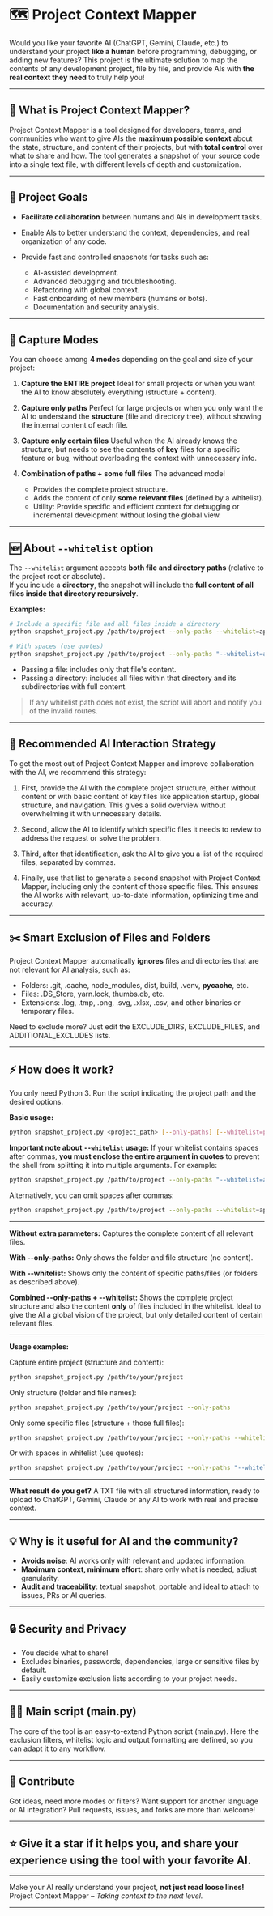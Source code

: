 # 🗺️ Project Context Mapper

Would you like your favorite AI (ChatGPT, Gemini, Claude, etc.) to understand your project **like a human** before programming, debugging, or adding new features?
This project is the ultimate solution to map the contents of any development project, file by file, and provide AIs with **the real context they need** to truly help you!

---

## 🚀 What is Project Context Mapper?

Project Context Mapper is a tool designed for developers, teams, and communities who want to give AIs the **maximum possible context** about the state, structure, and content of their projects, but with **total control** over what to share and how.
The tool generates a snapshot of your source code into a single text file, with different levels of depth and customization.

---

## 🎯 Project Goals

* **Facilitate collaboration** between humans and AIs in development tasks.
* Enable AIs to better understand the context, dependencies, and real organization of any code.
* Provide fast and controlled snapshots for tasks such as:

  * AI-assisted development.
  * Advanced debugging and troubleshooting.
  * Refactoring with global context.
  * Fast onboarding of new members (humans or bots).
  * Documentation and security analysis.

---

## 🧩 Capture Modes

You can choose among **4 modes** depending on the goal and size of your project:

1. **Capture the ENTIRE project**
   Ideal for small projects or when you want the AI to know absolutely everything (structure + content).

2. **Capture only paths**
   Perfect for large projects or when you only want the AI to understand the **structure** (file and directory tree), without showing the internal content of each file.

3. **Capture only certain files**
   Useful when the AI already knows the structure, but needs to see the contents of **key** files for a specific feature or bug, without overloading the context with unnecessary info.

4. **Combination of paths + some full files**
   The advanced mode!

   * Provides the complete project structure.
   * Adds the content of only **some relevant files** (defined by a whitelist).
   * Utility: Provide specific and efficient context for debugging or incremental development without losing the global view.

---

## 🆕 About `--whitelist` option

The `--whitelist` argument accepts **both file and directory paths** (relative to the project root or absolute).  
If you include a **directory**, the snapshot will include the **full content of all files inside that directory recursively**.

**Examples:**

```bash
# Include a specific file and all files inside a directory
python snapshot_project.py /path/to/project --only-paths --whitelist=app/main.py,app/services

# With spaces (use quotes)
python snapshot_project.py /path/to/project --only-paths "--whitelist=app/main.py, app/services"
```

* Passing a file: includes only that file's content.
* Passing a directory: includes all files within that directory and its subdirectories with full content.

> If any whitelist path does not exist, the script will abort and notify you of the invalid routes.

---

## 🧠 Recommended AI Interaction Strategy

To get the most out of Project Context Mapper and improve collaboration with the AI, we recommend this strategy:

1. First, provide the AI with the complete project structure, either without content or with basic content of key files like application startup, global structure, and navigation. This gives a solid overview without overwhelming it with unnecessary details.

2. Second, allow the AI to identify which specific files it needs to review to address the request or solve the problem.

3. Third, after that identification, ask the AI to give you a list of the required files, separated by commas.

4. Finally, use that list to generate a second snapshot with Project Context Mapper, including only the content of those specific files. This ensures the AI works with relevant, up-to-date information, optimizing time and accuracy.

---

## ✂️ Smart Exclusion of Files and Folders

Project Context Mapper automatically **ignores** files and directories that are not relevant for AI analysis, such as:

* Folders: .git, .cache, node\_modules, dist, build, .venv, **pycache**, etc.
* Files: .DS\_Store, yarn.lock, thumbs.db, etc.
* Extensions: .log, .tmp, .png, .svg, .xlsx, .csv, and other binaries or temporary files.

Need to exclude more? Just edit the EXCLUDE\_DIRS, EXCLUDE\_FILES, and ADDITIONAL\_EXCLUDES lists.

---

## ⚡ How does it work?

You only need Python 3.
Run the script indicating the project path and the desired options.

**Basic usage:**

```bash
python snapshot_project.py <project_path> [--only-paths] [--whitelist=path1,path2,...]
```

**Important note about `--whitelist` usage:**
If your whitelist contains spaces after commas, **you must enclose the entire argument in quotes** to prevent the shell from splitting it into multiple arguments. For example:

```bash
python snapshot_project.py /path/to/project --only-paths "--whitelist=app/main.py, app/database.py, app/core/security.py"
```

Alternatively, you can omit spaces after commas:

```bash
python snapshot_project.py /path/to/project --only-paths --whitelist=app/main.py,app/database.py,app/core/security.py
```

---

**Without extra parameters:**
Captures the complete content of all relevant files.

**With --only-paths:**
Only shows the folder and file structure (no content).

**With --whitelist:**
Shows only the content of specific paths/files (or folders as described above).

**Combined --only-paths + --whitelist:**
Shows the complete project structure and also the content **only** of files included in the whitelist.
Ideal to give the AI a global vision of the project, but only detailed content of certain relevant files.

---

**Usage examples:**

Capture entire project (structure and content):

```bash
python snapshot_project.py /path/to/your/project
```

Only structure (folder and file names):

```bash
python snapshot_project.py /path/to/your/project --only-paths
```

Only some specific files (structure + those full files):

```bash
python snapshot_project.py /path/to/your/project --only-paths --whitelist=src/app.py,README.md,requirements.txt
```

Or with spaces in whitelist (use quotes):

```bash
python snapshot_project.py /path/to/your/project --only-paths "--whitelist=src/app.py, README.md, requirements.txt"
```

---

**What result do you get?**
A TXT file with all structured information, ready to upload to ChatGPT, Gemini, Claude or any AI to work with real and precise context.

---

## 💡 Why is it useful for AI and the community?

* **Avoids noise**: AI works only with relevant and updated information.
* **Maximum context, minimum effort**: share only what is needed, adjust granularity.
* **Audit and traceability**: textual snapshot, portable and ideal to attach to issues, PRs or AI queries.

---

## 🔒 Security and Privacy

* You decide what to share!
* Excludes binaries, passwords, dependencies, large or sensitive files by default.
* Easily customize exclusion lists according to your project needs.

---

## 👨‍💻 Main script (main.py)

The core of the tool is an easy-to-extend Python script (main.py). Here the exclusion filters, whitelist logic and output formatting are defined, so you can adapt it to any workflow.

---

## 🙌 Contribute

Got ideas, need more modes or filters?
Want support for another language or AI integration?
Pull requests, issues, and forks are more than welcome!

---

## ⭐ Give it a star if it helps you, and share your experience using the tool with your favorite AI.

---

Make your AI really understand your project, **not just read loose lines!**
Project Context Mapper – *Taking context to the next level.*

---